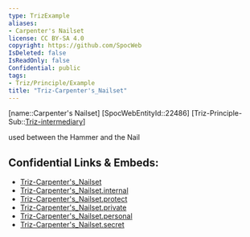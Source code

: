 ```yaml
---
type: TrizExample
aliases:
- Carpenter's Nailset
license: CC BY-SA 4.0
copyright: https://github.com/SpocWeb
IsDeleted: false
IsReadOnly: false
Confidential: public
tags: 
- Triz/Principle/Example
title: "Triz-Carpenter's_Nailset"
---
```

[name::Carpenter's Nailset]
[SpocWebEntityId::22486]
[Triz-Principle-Sub::[Triz-intermediary](tech/Triz/Sub/Triz-intermediary.md)]

used between the Hammer and the Nail

## Confidential Links & Embeds: 
- [Triz-Carpenter's_Nailset](../../../../_public/tech/Triz/Example/Triz-Carpenter's_Nailset.md) 
- [Triz-Carpenter's_Nailset.internal](../../../../_internal/tech/Triz/Example/Triz-Carpenter's_Nailset.internal.md) 
- [Triz-Carpenter's_Nailset.protect](../../../../_protect/tech/Triz/Example/Triz-Carpenter's_Nailset.protect.md) 
- [Triz-Carpenter's_Nailset.private](../../../../_private/tech/Triz/Example/Triz-Carpenter's_Nailset.private.md) 
- [Triz-Carpenter's_Nailset.personal](../../../../_personal/tech/Triz/Example/Triz-Carpenter's_Nailset.personal.md) 
- [Triz-Carpenter's_Nailset.secret](../../../../_secret/tech/Triz/Example/Triz-Carpenter's_Nailset.secret.md) 
